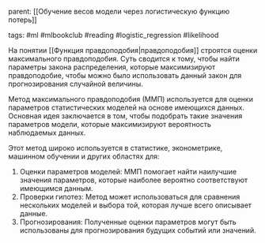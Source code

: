 parent: [[Обучение весов модели через логистическую функцию потерь]]

tags: #ml #mlbookclub #reading #logistic_regression #likelihood

На понятии [[Функция правдоподобия|правдоподобия]] строятся оценки максимального правдоподобия. Суть сводится к тому, чтобы найти параметры закона распределения, которые максимизируют правдоподобие, чтобы можно было использовать данный закон для прогнозирования случайной величины.

Метод максимального правдоподобия (ММП) используется для оценки параметров статистических моделей на основе имеющихся данных. Основная идея заключается в том, чтобы подобрать такие значения параметров модели, которые максимизируют вероятность наблюдаемых данных.

Этот метод широко используется в статистике, эконометрике, машинном обучении и других областях для:
1. Оценки параметров моделей: ММП помогает найти наилучшие значения параметров, которые наиболее вероятно соответствуют имеющимся данным.
2. Проверки гипотез: Метод может использоваться для сравнения нескольких моделей и выбора той, которая лучше всего описывает данные.
3. Прогнозирования: Полученные оценки параметров могут быть использованы для прогнозирования будущих событий или значений.